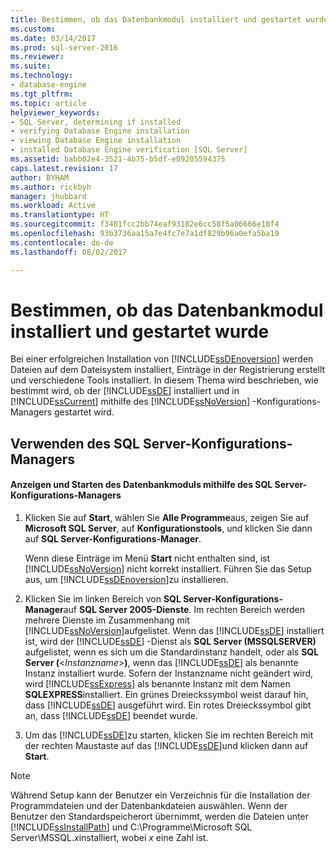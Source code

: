 ```yaml
---
title: Bestimmen, ob das Datenbankmodul installiert und gestartet wurde | Microsoft-Dokumentation
ms.custom: 
ms.date: 03/14/2017
ms.prod: sql-server-2016
ms.reviewer: 
ms.suite: 
ms.technology:
- database-engine
ms.tgt_pltfrm: 
ms.topic: article
helpviewer_keywords:
- SQL Server, determining if installed
- verifying Database Engine installation
- viewing Database Engine installation
- installed Database Engine verification [SQL Server]
ms.assetid: babb02e4-3521-4b75-b5df-e09205594375
caps.latest.revision: 17
author: BYHAM
ms.author: rickbyh
manager: jhubbard
ms.workload: Active
ms.translationtype: HT
ms.sourcegitcommit: f3481fcc2bb74eaf93182e6cc58f5a06666e10f4
ms.openlocfilehash: 93b3736aa15a7e4fc7e7a1df829b96a0efa5ba19
ms.contentlocale: de-de
ms.lasthandoff: 08/02/2017

---
```

# <a name="determine-whether-the-database-engine-is-installed-and-started"></a>Bestimmen, ob das Datenbankmodul installiert und gestartet wurde
  Bei einer erfolgreichen Installation von [!INCLUDE[ssDEnoversion](../../includes/ssdenoversion-md.md)] werden Dateien auf dem Dateisystem installiert, Einträge in der Registrierung erstellt und verschiedene Tools installiert. In diesem Thema wird beschrieben, wie bestimmt wird, ob der [!INCLUDE[ssDE](../../includes/ssde-md.md)] installiert und in [!INCLUDE[ssCurrent](../../includes/sscurrent-md.md)] mithilfe des [!INCLUDE[ssNoVersion](../../includes/ssnoversion-md.md)] -Konfigurations-Managers gestartet wird.  
  
##  <a name="SSMSProcedure"></a> Verwenden des SQL Server-Konfigurations-Managers  
  
#### <a name="how-to-view-and-start-the-database-engine-by-using-sql-server-configuration-manager"></a>Anzeigen und Starten des Datenbankmoduls mithilfe des SQL Server-Konfigurations-Managers  
  
1.  Klicken Sie auf **Start**, wählen Sie **Alle Programme**aus, zeigen Sie auf **Microsoft SQL Server**, auf **Konfigurationstools**, und klicken Sie dann auf **SQL Server-Konfigurations-Manager**.  
  
     Wenn diese Einträge im Menü **Start** nicht enthalten sind, ist [!INCLUDE[ssNoVersion](../../includes/ssnoversion-md.md)] nicht korrekt installiert. Führen Sie das Setup aus, um [!INCLUDE[ssDEnoversion](../../includes/ssdenoversion-md.md)]zu installieren.  
  
2.  Klicken Sie im linken Bereich von **SQL Server-Konfigurations-Manager**auf **SQL Server 2005-Dienste**. Im rechten Bereich werden mehrere Dienste im Zusammenhang mit [!INCLUDE[ssNoVersion](../../includes/ssnoversion-md.md)]aufgelistet. Wenn das [!INCLUDE[ssDE](../../includes/ssde-md.md)] installiert ist, wird der [!INCLUDE[ssDE](../../includes/ssde-md.md)] -Dienst als **SQL Server (MSSQLSERVER)** aufgelistet, wenn es sich um die Standardinstanz handelt, oder als **SQL Server (**\<*Instanzname*>**)**, wenn das [!INCLUDE[ssDE](../../includes/ssde-md.md)] als benannte Instanz installiert wurde. Sofern der Instanzname nicht geändert wird, wird [!INCLUDE[ssExpress](../../includes/ssexpress-md.md)] als benannte Instanz mit dem Namen **SQLEXPRESS**installiert. Ein grünes Dreieckssymbol weist darauf hin, dass [!INCLUDE[ssDE](../../includes/ssde-md.md)] ausgeführt wird. Ein rotes Dreieckssymbol gibt an, dass [!INCLUDE[ssDE](../../includes/ssde-md.md)] beendet wurde.  
  
3.  Um das [!INCLUDE[ssDE](../../includes/ssde-md.md)]zu starten, klicken Sie im rechten Bereich mit der rechten Maustaste auf das [!INCLUDE[ssDE](../../includes/ssde-md.md)]und klicken dann auf **Start**.  
  
> [!NOTE]  
>  Während Setup kann der Benutzer ein Verzeichnis für die Installation der Programmdateien und der Datenbankdateien auswählen. Wenn der Benutzer den Standardspeicherort übernimmt, werden die Dateien unter [!INCLUDE[ssInstallPath](../../includes/ssinstallpath-md.md)] und C:\Programme\Microsoft SQL Server\MSSQL.*x*installiert, wobei *x* eine Zahl ist.  
  
  


